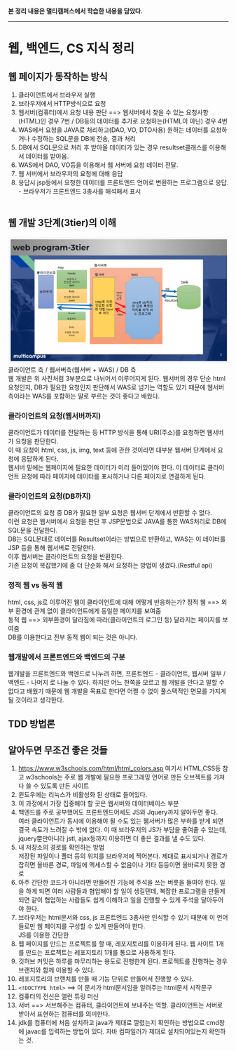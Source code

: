 **본 정리 내용은 멀티캠퍼스에서 학습한 내용을 담았다.**
<hr>

# 웹, 백엔드, CS 지식 정리

## 웹 페이지가 동작하는 방식
1. 클라이언트에서 브라우저 실행  
2. 브라우저에서 HTTP방식으로 요청  
3. 웹서버(컴퓨터)에서 요청 내용 판단 ==> 웹서버에서 찾을 수 있는 요청사항(HTML)인 경우 7번 / DB등의 데이터를 추가로 요청하는(HTML이 아닌) 경우 4번  
4. WAS에서 요청을 JAVA로 처리하고(DAO, VO, DTO사용) 원하는 데이터를 요청하거나 수정하는 SQL문을 DB에 전송, 결과 처리  
5. DB에서 SQL문으로 처리 후 받아올 데이터가 있는 경우 resultset클래스를 이용해서 데이터를 받아옴.  
6. WAS에서 DAO, VO등을 이용해서 웹 서버에 요청 데이터 전달.  
7. 웹 서버에서 브라우저의 요청에 대해 응답  
8. 응답시 jsp등에서 요청한 데이터를 프론트엔드 언어로 변환하는 프로그램으로 응답. - 브라우저가 프론트엔드 3총사를 해석해서 표시
<br><br>

## 웹 개발 3단계(3tier)의 이해
<img src="img/web.png" alt="웹의 구조를 3구역으로 나눈 모습">
클라이언트 측 / 웹서버측(웹서버 + WAS) / DB 측<br>
웹 개발은 위 사진처럼 3부분으로 나뉘어서 이루어지게 된다.  
웹서버의 경우 단순 html 요청인지, DB가 필요한 요청인지 판단해서 WAS로 넘기는 역할도 있기 때문에 웹서버측이라는 WAS를 포함하는 말로 부르는 것이 좋다고 배웠다.  

### 클라이언트의 요청(웹서버까지)
클라이언트가 데이터를 전달하는 등 HTTP 방식을 통해 URI(주소)를 요청하면 웹서버가 요청을 판단한다.  
이 때 요청이 html, css, js, img, text 등에 관한 것이라면 대부분 웹서버 단계에서 요청에 응답하게 된다.  
웹서버 밑에는 웹페이지에 필요한 데이터가 미리 들어있어야 한다. 이 데이터로 클라이언트 요청에 따라 페이지에 데이터를 표시하거나 다른 페이지로 연결하게 된다.

### 클라이언트의 요청(DB까지)
클라이언트의 요청 중 DB가 필요한 일부 요청은 웹서버 단계에서 반환할 수 없다.<br>
이런 요청은 웹서버에서 요청을 판단 후 JSP문법으로 JAVA를 통한 WAS처리로 DB에 SQL문을 전달한다.<br>
DB는 SQL문대로 데이터를 Resultset이라는 방법으로 반환하고, WAS는 이 데이터를 JSP 등을 통해 웹서버로 전달한다. <br>
이후 웹서버는 클라이언트의 요청을 반환한다.   
기존 요청이 복잡했기에 좀 더 단순화 해서 요청하는 방법이 생겼다.(Restful api)  

### 정적 웹 vs 동적 웹   
<h>html, css, js로 이루어진 웹이 클라이언트에 대해 어떻게 반응하는가?</h>
정적 웹 ==> 외부 환경에 관계 없이 클라이언트에게 동일한 페이지를 보여줌  
동적 웹 ==> 외부환경이 달라짐에 따라(클라이언트의 로그인 등) 달라지는 페이지를 보여줌  
DB를 이용한다고 전부 동적 웹이 되는 것은 아니다.  

### 웹개발에서 프론트엔드와 백엔드의 구분
웹개발을 프론트엔드와 백엔드로 나누려 하면, 프론트엔드 - 클라이언트, 웹서버 일부 / 백엔드 - 나머지 로 나눌 수 있다. 하지만 어느 한쪽을 모르고 웹 개발을 안다고 말할 수 없다고 배웠기 때문에 웹 개발을 목표로 한다면 어쩔 수 없이 풀스택적인 면모를 가지게 될 것이라고 생각한다.  

##

##

##

## TDD 방법론

## 알아두면 무조건 좋은 것들
1. https://www.w3schools.com/html/html_colors.asp 여기서 HTML,CSS등 참고
w3schools는 주로 웹 개발에 필요한 프로그래밍 언어로 만든 오브젝트를 가져다 쓸 수 있도록 만든 사이트
2. 윈도우에는 리눅스가 비활성화 된 상태로 들어있다.
3. 이 과정에서 가장 집중해야 할 곳은 웹서버와 데이터베이스 부분
4. 백엔드를 주로 공부했어도 프론트엔드어세도 JS와 Jquery까지 알아두면 좋다.   
여러 클라이언트가 동시에 이용해야 될 수도 있는 웹서버가 많은 부하를 받게 되면 결국 속도가 느려질 수 밖에 없다. 이 때 브라우저의 JS가 부담을 줄여줄 수 있는데, jquery뿐만아니라 jstl, ajax등까지 이용하면 더 좋은 결과를 낼 수도 있다.
5. 내 저장소의 경로를 확인하는 방법  
저장된 파일이나 폴더 등의 위치를 브라우저에 찍어본다. 제대로 표시되거나 경로가 잡히면 올바른 경로, 파일에 엑세스할 수 없음이나 기타 등등이면 올바르지 못한 경로
6. 아주 간단한 코드가 아니라면 만들어진 기능에 주석을 쓰는 버릇을 들여야 한다. 일을 하게 되면 여러 사람들과 협업해야 할 일이 생길텐데, 복잡한 프로그램을 만들게 되면 같이 협업하는 사람들도 쉽게 이해하고 일을 진행할 수 있게 주석을 달아두어야 한다. 
7. 브라우저는 html문서와 css, js 프론트엔드 3총사만 인식할 수 있기 때문에 이 언어들로만 웹 페이지를 구성할 수 있게 만들어야 한다.    
JS를 이용한 간단한 
8. 웹 페이지를 만드는 프로젝트를 할 때, 레포지토리를 이용하게 된다. 웹 사이트 1개를 만드는 프로젝트는 레포지토리 1개를 통으로 사용하게 된다.  
9. 깃허브 커밋은 하루를 마무리하는 용도로 진행한게 된다. 프로젝트를 진행하는 경우 브랜치와 함께 이용할 수 있다.
10. 레포지토리의 브랜치를 만들 때 기능 단위로 만들어서 진행할 수 있다.  
11. ```<!DOCTYPE html>``` ==> 이 문서가 html문서임을 알려주는 html문서 시작문구
12. 컴퓨터의 전신은 앨런 튜링 머신 
13. 서버 ==> 서브해주는 컴퓨터, 클라이언트에 보내주는 역할. 클라이언트는 서버로 받아서 표현하는 컴퓨터를 의미한다.
14. jdk를 컴퓨터에 처음 설치하고 java가 제대로 깔렸는지 확인하는 방법으로 cmd창에 javac를 입력하는 방법이 있다. 자바 컴파일러가 제대로 설치되어있는지 확인하는 것.